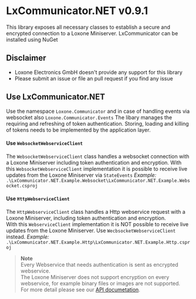 # LxCommunicator.NET v0.9.1
This library exposes all necessary classes to establish a secure and encrypted connection to a Loxone Miniserver.
LxCommunicator can be installed using NuGet 

## Disclaimer
- Loxone Electronics GmbH doesn't provide any support for this library
- Please submit an issue or file an pull request if you find any issue

## Use LxCommunicator.NET
Use the namespace `Loxone.Communicator` and in case of handling events via websocket also `Loxone.Communicator.Events`
The libary manages the requiring and refreshing of token authentication. Storing, loading and killing of tokens needs to be implemented by the application layer.

#### Use `WebsocketWebserviceClient`
The `WebsocketWebserviceClient` class handles a websocket connection with a Loxone Miniserver including token authentication and encryption.
With this `WebsocketWebserviceClient` implementation it is possible to receive live updates from the Loxone Miniserver via `StateEvents`
*Example:* `.\LxCommunicator.NET.Example.Websocket\LxCommunicator.NET.Example.Websocket.csproj`

#### Use `HttpWebserviceClient`
The `HttpWebserviceClient` class handles a Http webservice request with a Loxone Miniserver, including token authentication and encryption.
<br>
With this `WebserviceClient` implementation it is NOT possible to receive live updates from the Loxone Miniserver. Use `WecbsocketWebserviceClient` instead.
*Example:* `.\LxCommunicator.NET.Example.Http\LxCommunicator.NET.Example.Http.csproj`

> **Note**<br>Every Webservice that needs authentication is sent as encrypted webservice.<br>The Loxone Miniserver does not support encryption on every webservice, for example binary files or images are not supported.<br>For more detail please see our [API documetation](https://www.loxone.com/enen/kb/api/ ).

